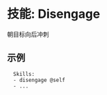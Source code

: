 技能: Disengage
===================

朝目标向后冲刺

示例
--------

      Skills:
      - disengage @self
      - ...